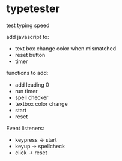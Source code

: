 # typetester
test typing speed

add javascript to:
-  text box change color when mismatched
-  reset button
-  timer 

functions to add:
- add leading 0
- run timer
- spell checker
- textbox color change
- start 
- reset

Event listeners:
- keypress -> start
- keyup -> spellcheck
- click -> reset
